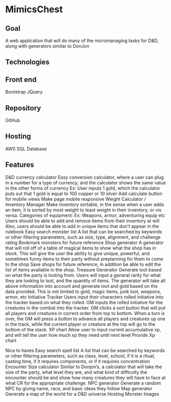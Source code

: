 # MimicsChest
Goal
-------
A web application that will do many of the micromanaging tasks for D&D, along with generators similar to DonJon

Technologies
-------
Front end
-------
Bootstrap
JQuery

Repository
-------
GitHub

Hosting
-------
AWS
SQL Database


Features
-------
D&D currency calculator
Easy conversion calculator, where a user can plug in a number for a type of currency, and the calculator shows the same value in the other forms of currency
Ex: User inputs 1 gold, which the calculator puts out that 1 gold is equal to 100 copper or 10 silver
Add calculate button for mobile views
Make page mobile responsive
Weight Calculator / Inventory Manager
Make inventory sortable, in the sense when a user adds an item, it is sorted by most weight to least weight in their inventory, or vis versa. 
Categories of equipment: Ex: Weapons, armor, adventuring equip etc
Users should be able to add and remove items from their inventory at will
Also, users should be able to add in unique items that don’t appear in the rulebook
Easy search monster list
A list that can be searched by keywords or other filtering parameters, such as size, type, alignment, and challenge rating
Bookmark monsters for future reference
Shop generator
A generator that will roll off of a table of magical items to show what the shop has in stock. This will give the user the ability to give unique, powerful, and sometimes funny items to their party without preplanning for them to come to the shop
Save shops for future reference, in addition be able to edit the list of items available in the shop.
Treasure Generator
Generate loot based on what the party is looting from. Users will input a general rarity for what they are looking to loot, and the quantity of items.
The generator will take all above information into account and generate loot and gold based on the data provided.
This is not limited to gold, magic items, junk loot, weapons, armor, etc
Initiative Tracker
Users input their characters rolled initiative into the tracker based on what they rolled.
GM inputs the rolled initiative for the creatures in the combat into the tracker.
GM clicks a sort button that will put all players and creatures in correct order from top to bottom. 
When a turn is over, the GM will press a button to advance all players and creatures up one in the track, while the current player or creature at the top will go to the bottom of the stack.
XP chart
Allow user to input current accumulative xp, and will tell the user how much xp they need until next level
Provide Xp chart


Nice to haves
Easy search spell list
A list that can be searched by keywords or other filtering parameters, such as class, level, school, if it is a ritual, casting time, if it requires components, or if it requires concentration
Encounter Size calculator
Similar to Donjon’s, a calculator that will take the size of the party, what level they are, and what kind of difficulty the encounter should be and show how many creatures they will have to face at what CR for the appropriate challenge. 
NPC generator
Generate a random NPC by giving name, race, and basic ideas they follow
Map generator
Generate a map of the world for a D&D universe
Hosting Monster Images


